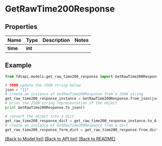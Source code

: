 # GetRawTime200Response


## Properties
Name | Type | Description | Notes
------------ | ------------- | ------------- | -------------
**time** | **int** |  | 

## Example

```python
from fdtapi.models.get_raw_time200_response import GetRawTime200Response

# TODO update the JSON string below
json = "{}"
# create an instance of GetRawTime200Response from a JSON string
get_raw_time200_response_instance = GetRawTime200Response.from_json(json)
# print the JSON string representation of the object
print GetRawTime200Response.to_json()

# convert the object into a dict
get_raw_time200_response_dict = get_raw_time200_response_instance.to_dict()
# create an instance of GetRawTime200Response from a dict
get_raw_time200_response_form_dict = get_raw_time200_response.from_dict(get_raw_time200_response_dict)
```
[[Back to Model list]](../README.md#documentation-for-models) [[Back to API list]](../README.md#documentation-for-api-endpoints) [[Back to README]](../README.md)


